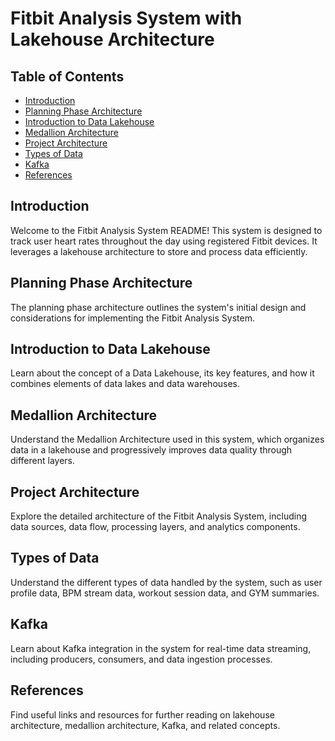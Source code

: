 # Fitbit Analysis System with Lakehouse Architecture

## Table of Contents
- [Introduction](#introduction)
- [Planning Phase Architecture](#planning-phase-architecture)
- [Introduction to Data Lakehouse](#introduction-to-data-lakehouse)
- [Medallion Architecture](#medallion-architecture)
- [Project Architecture](#project-architecture)
- [Types of Data](#types-of-data)
- [Kafka](#kafka)
- [References](#references)

## Introduction
Welcome to the Fitbit Analysis System README! This system is designed to track user heart rates throughout the day using registered Fitbit devices. It leverages a lakehouse architecture to store and process data efficiently.

## Planning Phase Architecture
The planning phase architecture outlines the system's initial design and considerations for implementing the Fitbit Analysis System.

## Introduction to Data Lakehouse
Learn about the concept of a Data Lakehouse, its key features, and how it combines elements of data lakes and data warehouses.

## Medallion Architecture
Understand the Medallion Architecture used in this system, which organizes data in a lakehouse and progressively improves data quality through different layers.

## Project Architecture
Explore the detailed architecture of the Fitbit Analysis System, including data sources, data flow, processing layers, and analytics components.

## Types of Data
Understand the different types of data handled by the system, such as user profile data, BPM stream data, workout session data, and GYM summaries.

## Kafka
Learn about Kafka integration in the system for real-time data streaming, including producers, consumers, and data ingestion processes.

## References
Find useful links and resources for further reading on lakehouse architecture, medallion architecture, Kafka, and related concepts.
